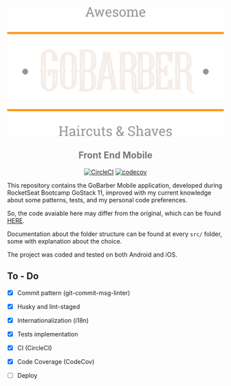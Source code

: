 <div align="center">
<img src="./src/assets/images/logo@3x.png" height="300" />

<h2 style="color:#777">Front End Mobile</h2>

[![CircleCI][circleci-img]][circleci-url]
[![codecov][codecov-badge]][codecov-badge-url]

</div>

This repository contains the GoBarber Mobile application, developed during RocketSeat Bootcamp GoStack 11, improved with my current knowledge about some patterns, tests, and my personal code preferences.

So, the code avaiable here may differ from the original, which can be found [HERE][gobarber-rocketseat].

Documentation about the folder structure can be found at every `src/` folder, some with explanation about the choice.

The project was coded and tested on both Android and iOS.


## To - Do

- [x] Commit pattern (git-commit-msg-linter)
- [x] Husky and lint-staged
- [x] Internationalization (i18n)
- [x] Tests implementation
- [x] CI (CircleCI)
- [x] Code Coverage (CodeCov)
- [ ] Deploy



[gobarber-rocketseat]: https://github.com/rocketseat-education/bootcamp-gostack-modulos/tree/master/nivel-03/03-iniciando-aplicativo-mobile
[circleci-img]: https://circleci.com/gh/thejoaov/gobarber-11-mobile/tree/main.svg?style=svg
[circleci-url]: https://circleci.com/gh/thejoaov/gobarber-11-mobile/tree/main
[codecov-badge]: https://codecov.io/gh/thejoaov/gobarber-11-mobile/branch/main/graph/badge.svg
[codecov-badge-url]: https://codecov.io/gh/thejoaov/gobarber-11-mobile
